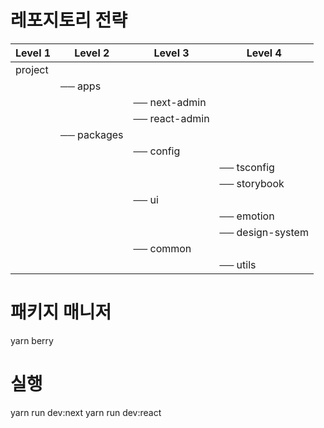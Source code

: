 # 레포지토리 전략
| Level 1   | Level 2      | Level 3         | Level 4             |
|-----------|--------------|-----------------|---------------------|
| project   |              |                 |                     |
|           |── apps       |                 |                     |
|           |              |── next-admin    |                     |
|           |              |── react-admin   |                     |
|           |── packages   |                 |                     |
|           |              |── config        |                     |
|           |              |                 |── tsconfig          |
|           |              |                 |── storybook         |
|           |              |── ui            |                     |
|           |              |                 |── emotion           |
|           |              |                 |── design-system     |
|           |              |── common        |                     |
|           |              |                 |── utils             |
 
# 패키지 매니저   
yarn berry  

# 실행
yarn run dev:next
yarn run dev:react
